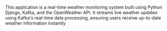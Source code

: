 This application is a real-time weather monitoring system built using Python Django, Kafka, and the OpenWeather API. It streams live weather updates using Kafka's real-time data processing, ensuring users receive up-to-date weather information instantly
